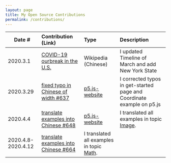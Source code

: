 ```yaml
---
layout: page
title: My Open Source Contributions
permalink: /contributions/
---
```


<!--
Type of the contribution should be "Wikipedia edit", "OpenStreet Map feature", "Documentation", "Course website", "Blog",
"Browse Add-on", etc.

The description should include a brief summary of what you did.

Replace the first row with your own contribution. 

-->





| Date #       | Contribution (Link)  | Type  | Description |
|---|:---|:---|:---|
| 2020.3.1   |  [COVID-19 ourbreak in the U.S.](https://zh.wikipedia.org/wiki/2019%E5%86%A0%E7%8B%80%E7%97%85%E6%AF%92%E7%97%85%E7%BE%8E%E5%9C%8B%E7%96%AB%E6%83%85)| Wikipedia (Chinese)  |   I updated Timeline of March and add New York State |
| 2020.3.29    | [fixed typo in Chinese of width #637](https://github.com/processing/p5.js-website/pull/637) | [p5.js-website](https://github.com/processing/p5.js-website)  | I corrected typos in get-started page and Coordinate example on p5.js    |
|  2020.4.4   | [translate examples into Chinese #648](https://github.com/processing/p5.js-website/pull/648)    | [p5.js-website](https://github.com/processing/p5.js-website)  |  I translated all examples in topic [Image](https://p5js.org/zh-Hans/examples/).    |
|  2020.4.8-2020.4.12   | [translate examples into Chinese #664](https://github.com/processing/p5.js-website/pull/664#issue-401199546)  |  I translated all examples in topic [Math](https://p5js.org/zh-Hans/examples/).    |
